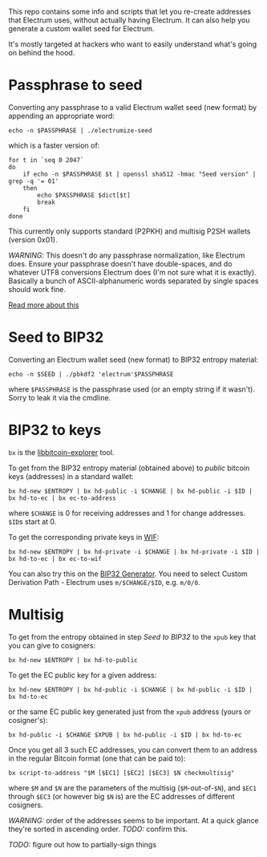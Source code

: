 This repo contains some info and scripts that let you re-create addresses
that Electrum uses, without actually having Electrum. It can also help
you generate a custom wallet seed for Electrum.

It's mostly targeted at hackers who want to easily understand what's going
on behind the hood.

# Passphrase to seed
Converting any passphrase to a valid Electrum wallet seed (new format) by
appending an appropriate word:

```
echo -n $PASSPHRASE | ./electrumize-seed
```

which is a faster version of:

```
for t in `seq 0 2047`
do
	if echo -n $PASSPHRASE $t | openssl sha512 -hmac "Seed version" | grep -q '= 01'
	then
		echo $PASSPHRASE $dict[$t]
		break
	fi
done
```

This currently only supports standard (P2PKH) and multisig P2SH wallets
(version 0x01).

*WARNING*: This doesn't do any passphrase normalization, like Electrum does.
Ensure your passphrase doesn't have double-spaces, and do whatever UTF8
conversions Electrum does (I'm not sure what it is exactly). Basically
a bunch of ASCII-alphanumeric words separated by single spaces should work
fine.

[Read more about this](http://electrum.readthedocs.io/en/latest/seedphrase.html)

# Seed to BIP32
Converting an Electrum wallet seed (new format) to BIP32 entropy material:

```
echo -n $SEED | ./pbkdf2 'electrum'$PASSPHRASE
```

where `$PASSPHRASE` is the passphrase used (or an empty string if it wasn't).
Sorry to leak it via the cmdline.

# BIP32 to keys
`bx` is the [libbitcoin-explorer](https://github.com/libbitcoin/libbitcoin-explorer) tool.

To get from the BIP32 entropy material (obtained above) to *public* bitcoin
keys (addresses) in a standard wallet:

```
bx hd-new $ENTROPY | bx hd-public -i $CHANGE | bx hd-public -i $ID | bx hd-to-ec | bx ec-to-address
```
where `$CHANGE` is 0 for receiving addresses and 1 for change addresses.
`$ID`s start at 0.

To get the corresponding private keys in [WIF](https://en.bitcoin.it/wiki/Wallet_import_format):
```
bx hd-new $ENTROPY | bx hd-private -i $CHANGE | bx hd-private -i $ID | bx hd-to-ec | bx ec-to-wif
```

You can also try this on the [BIP32 Generator](http://bip32.org/). You need
to select Custom Derivation Path - Electrum uses `m/$CHANGE/$ID`, e.g. `m/0/0`.

# Multisig
To get from the entropy obtained in step *Seed to BIP32* to the `xpub` key that
you can give to cosigners:
```
bx hd-new $ENTROPY | bx hd-to-public
```

To get the EC public key for a given address:

```
bx hd-new $ENTROPY | bx hd-public -i $CHANGE | bx hd-public -i $ID | bx hd-to-ec
```

or the same EC public key generated just from the `xpub` address (yours
or cosigner's):

```
bx hd-public -i $CHANGE $XPUB | bx hd-public -i $ID | bx hd-to-ec
```

Once you get all 3 such EC addresses, you can convert them to an address
in the regular Bitcoin format (one that can be paid to):

```
bx script-to-address "$M [$EC1] [$EC2] [$EC3] $N checkmultisig"
```

where `$M` and `$N` are the parameters of the multisig (`$M`-out-of-`$N`),
and `$EC1` through `$EC3` (or however big `$N` is) are the EC addresses
of different cosigners.

*WARNING:* order of the addresses seems to be important. At a quick glance
they're sorted in ascending order. *TODO:* confirm this.

*TODO:* figure out how to partially-sign things
